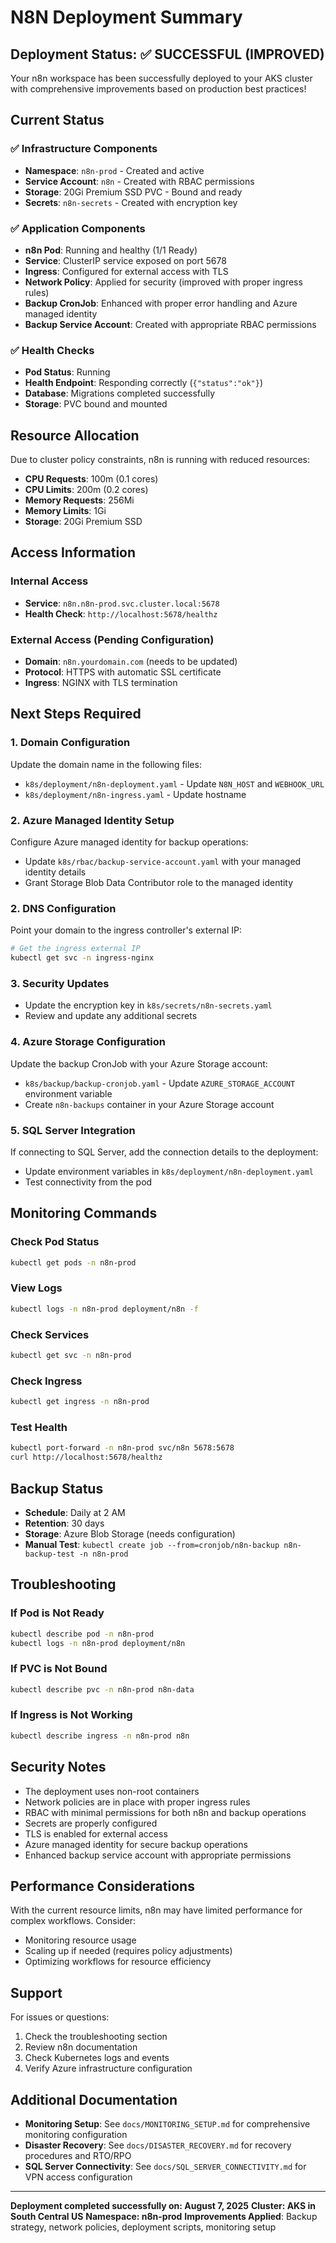 # N8N Deployment Summary

## Deployment Status: ✅ SUCCESSFUL (IMPROVED)

Your n8n workspace has been successfully deployed to your AKS cluster with comprehensive improvements based on production best practices!

## Current Status

### ✅ Infrastructure Components
- **Namespace**: `n8n-prod` - Created and active
- **Service Account**: `n8n` - Created with RBAC permissions
- **Storage**: 20Gi Premium SSD PVC - Bound and ready
- **Secrets**: `n8n-secrets` - Created with encryption key

### ✅ Application Components
- **n8n Pod**: Running and healthy (1/1 Ready)
- **Service**: ClusterIP service exposed on port 5678
- **Ingress**: Configured for external access with TLS
- **Network Policy**: Applied for security (improved with proper ingress rules)
- **Backup CronJob**: Enhanced with proper error handling and Azure managed identity
- **Backup Service Account**: Created with appropriate RBAC permissions

### ✅ Health Checks
- **Pod Status**: Running
- **Health Endpoint**: Responding correctly (`{"status":"ok"}`)
- **Database**: Migrations completed successfully
- **Storage**: PVC bound and mounted

## Resource Allocation

Due to cluster policy constraints, n8n is running with reduced resources:
- **CPU Requests**: 100m (0.1 cores)
- **CPU Limits**: 200m (0.2 cores)
- **Memory Requests**: 256Mi
- **Memory Limits**: 1Gi
- **Storage**: 20Gi Premium SSD

## Access Information

### Internal Access
- **Service**: `n8n.n8n-prod.svc.cluster.local:5678`
- **Health Check**: `http://localhost:5678/healthz`

### External Access (Pending Configuration)
- **Domain**: `n8n.yourdomain.com` (needs to be updated)
- **Protocol**: HTTPS with automatic SSL certificate
- **Ingress**: NGINX with TLS termination

## Next Steps Required

### 1. Domain Configuration
Update the domain name in the following files:
- `k8s/deployment/n8n-deployment.yaml` - Update `N8N_HOST` and `WEBHOOK_URL`
- `k8s/deployment/n8n-ingress.yaml` - Update hostname

### 2. Azure Managed Identity Setup
Configure Azure managed identity for backup operations:
- Update `k8s/rbac/backup-service-account.yaml` with your managed identity details
- Grant Storage Blob Data Contributor role to the managed identity

### 2. DNS Configuration
Point your domain to the ingress controller's external IP:
```bash
# Get the ingress external IP
kubectl get svc -n ingress-nginx
```

### 3. Security Updates
- Update the encryption key in `k8s/secrets/n8n-secrets.yaml`
- Review and update any additional secrets

### 4. Azure Storage Configuration
Update the backup CronJob with your Azure Storage account:
- `k8s/backup/backup-cronjob.yaml` - Update `AZURE_STORAGE_ACCOUNT` environment variable
- Create `n8n-backups` container in your Azure Storage account

### 5. SQL Server Integration
If connecting to SQL Server, add the connection details to the deployment:
- Update environment variables in `k8s/deployment/n8n-deployment.yaml`
- Test connectivity from the pod

## Monitoring Commands

### Check Pod Status
```bash
kubectl get pods -n n8n-prod
```

### View Logs
```bash
kubectl logs -n n8n-prod deployment/n8n -f
```

### Check Services
```bash
kubectl get svc -n n8n-prod
```

### Check Ingress
```bash
kubectl get ingress -n n8n-prod
```

### Test Health
```bash
kubectl port-forward -n n8n-prod svc/n8n 5678:5678
curl http://localhost:5678/healthz
```

## Backup Status

- **Schedule**: Daily at 2 AM
- **Retention**: 30 days
- **Storage**: Azure Blob Storage (needs configuration)
- **Manual Test**: `kubectl create job --from=cronjob/n8n-backup n8n-backup-test -n n8n-prod`

## Troubleshooting

### If Pod is Not Ready
```bash
kubectl describe pod -n n8n-prod
kubectl logs -n n8n-prod deployment/n8n
```

### If PVC is Not Bound
```bash
kubectl describe pvc -n n8n-prod n8n-data
```

### If Ingress is Not Working
```bash
kubectl describe ingress -n n8n-prod n8n
```

## Security Notes

- The deployment uses non-root containers
- Network policies are in place with proper ingress rules
- RBAC with minimal permissions for both n8n and backup operations
- Secrets are properly configured
- TLS is enabled for external access
- Azure managed identity for secure backup operations
- Enhanced backup service account with appropriate permissions

## Performance Considerations

With the current resource limits, n8n may have limited performance for complex workflows. Consider:
- Monitoring resource usage
- Scaling up if needed (requires policy adjustments)
- Optimizing workflows for resource efficiency

## Support

For issues or questions:
1. Check the troubleshooting section
2. Review n8n documentation
3. Check Kubernetes logs and events
4. Verify Azure infrastructure configuration

## Additional Documentation

- **Monitoring Setup**: See `docs/MONITORING_SETUP.md` for comprehensive monitoring configuration
- **Disaster Recovery**: See `docs/DISASTER_RECOVERY.md` for recovery procedures and RTO/RPO
- **SQL Server Connectivity**: See `docs/SQL_SERVER_CONNECTIVITY.md` for VPN access configuration

---

**Deployment completed successfully on: August 7, 2025**
**Cluster: AKS in South Central US**
**Namespace: n8n-prod**
**Improvements Applied**: Backup strategy, network policies, deployment scripts, monitoring setup
